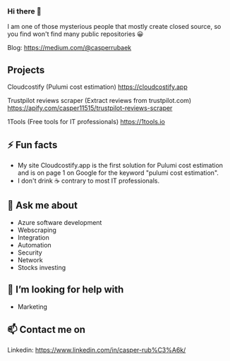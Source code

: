 ### Hi there 👋

I am one of those mysterious people that mostly create closed source, so you find won't find many public repositories 😀 

Blog: https://medium.com/@casperrubaek

## Projects ##

Cloudcostify (Pulumi cost estimation)
https://cloudcostify.app

Trustpilot reviews scraper (Extract reviews from trustpilot.com)
https://apify.com/casper11515/trustpilot-reviews-scraper

1Tools (Free tools for IT professionals)
https://1tools.io

## ⚡ Fun facts ##

- My site Cloudcostify.app is the first solution for Pulumi cost estimation and is on page 1 on Google for the keyword "pulumi cost estimation".
- I don't drink ☕ contrary to most IT professionals.

## 💬 Ask me about ##

- Azure software development
- Webscraping
- Integration
- Automation
- Security
- Network
- Stocks investing

## 🤔 I’m looking for help with ##

- Marketing

## 📫 Contact me on ##

Linkedin: https://www.linkedin.com/in/casper-rub%C3%A6k/

<!--
**Trubador/Trubador** is a ✨ _special_ ✨ repository because its `README.md` (this file) appears on your GitHub profile.

Here are some ideas to get you started:

- 🔭 I’m currently working on ...
- 🌱 I’m currently learning ...
- 👯 I’m looking to collaborate on ...
- 🤔 I’m looking for help with ...
- 💬 Ask me about ...
- 📫 How to reach me: ...
- 😄 Pronouns: ...
- ⚡ Fun fact: ...
-->
